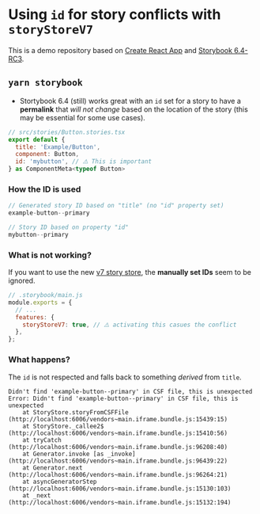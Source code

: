 # Using `id` for story conflicts with `storyStoreV7`

This is a demo repository based on [Create React App](https://github.com/facebook/create-react-app) and [Storybook 6.4-RC3](https://github.com/storybookjs/storybook/issues/15355).

## `yarn storybook`

- Stortybook 6.4 (still) works great with an `id` set for a story to have a **permalink** that _will not change_ based on the location of the story (this may be essential for some use cases).

```javascript
// src/stories/Button.stories.tsx
export default {
  title: 'Example/Button',
  component: Button,
  id: 'mybutton', // ⚠️ This is important
} as ComponentMeta<typeof Button>
```

### How the ID is used

```javascript
// Generated story ID based on "title" (no "id" property set)
example-button--primary

// Story ID based on property "id"
mybutton--primary
```

### What is not working?

If you want to use the new [v7 story store](https://github.com/storybookjs/storybook/blob/next/MIGRATION.md#using-the-v7-store), the **manually set IDs** seem to be ignored.

```javascript
// .storybook/main.js
module.exports = {
  // ...
  features: {
    storyStoreV7: true, // ⚠️ activating this casues the conflict
  },
};
```

### What happens?

The `id` is not respected and falls back to something _derived_ from `title`.

```plain
Didn't find 'example-button--primary' in CSF file, this is unexpected
Error: Didn't find 'example-button--primary' in CSF file, this is unexpected
    at StoryStore.storyFromCSFFile (http://localhost:6006/vendors~main.iframe.bundle.js:15439:15)
    at StoryStore._callee2$ (http://localhost:6006/vendors~main.iframe.bundle.js:15410:56)
    at tryCatch (http://localhost:6006/vendors~main.iframe.bundle.js:96208:40)
    at Generator.invoke [as _invoke] (http://localhost:6006/vendors~main.iframe.bundle.js:96439:22)
    at Generator.next (http://localhost:6006/vendors~main.iframe.bundle.js:96264:21)
    at asyncGeneratorStep (http://localhost:6006/vendors~main.iframe.bundle.js:15130:103)
    at _next (http://localhost:6006/vendors~main.iframe.bundle.js:15132:194)
```
